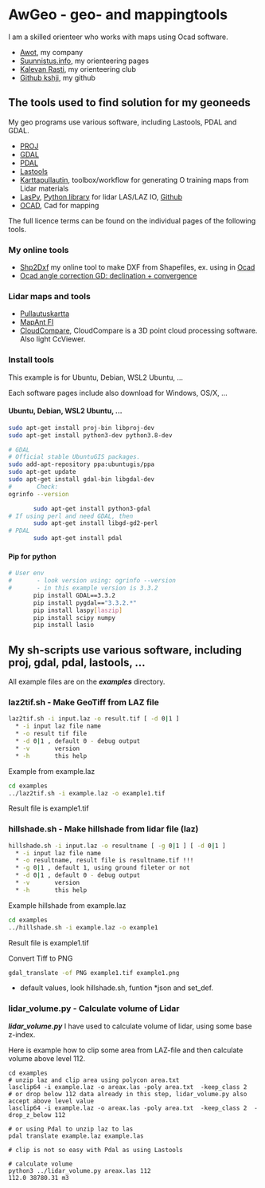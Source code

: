 # AwGeo - geo- and mappingtools
I am a skilled orienteer who works with maps using Ocad software.

   * [Awot](https://awot.fi), my company
   * [Suunnistus.info](https://suunnistus.info), my orienteering pages
   * [Kalevan Rasti](https://kalevanrasti.fi), my orienteering club
   * [Github kshji](https://github.com/kshji), my github

## The tools used to find solution for my geoneeds ###
My geo programs use various software, including Lastools, PDAL and GDAL.
    
   * [PROJ](https://proj.org/)
   * [GDAL](https://gdal.org/)
   * [PDAL](https://pdal.io/)
   * [Lastools](https://lastools.github.io/)
   * [Karttapullautin](https://www.routegadget.net/karttapullautin/), toolbox/workflow for generating O training maps from Lidar materials
   * [LasPy](https://laspy.readthedocs.io/), [Python library](https://pypi.org/project/laspy/) for lidar LAS/LAZ IO, [Github](https://github.com/laspy/laspy)
   * [OCAD](https://ocad.com), Cad for mapping

The full licence terms can be found on the individual pages of the following tools.

### My online tools
   * [Shp2Dxf](https://awot.fi/sf/ocad/shp2dxf) my online tool to make DXF from Shapefiles, ex. using in [Ocad](https://ocad.com)
   * [Ocad angle correction GD: declination + convergence](https://awot.fi/sf/ocad/ocaddec?lang=eng)

### Lidar maps and tools
   * [Pullautuskartta](https://pullautuskartta.fi/)
   * [MapAnt FI](https://mapant.fi/)
   * [CloudCompare](https://github.com/cloudcompare/cloudcompare), CloudCompare is a 3D point cloud processing software. Also light CcViewer.

### Install tools
This example is for Ubuntu, Debian, WSL2 Ubuntu, ... 

Each software pages include also download for Windows, OS/X, ...

#### Ubuntu, Debian, WSL2 Ubuntu, ...

```sh
sudo apt-get install proj-bin libproj-dev
sudo apt-get install python3-dev python3.8-dev

# GDAL
# Official stable UbuntuGIS packages.
sudo add-apt-repository ppa:ubuntugis/ppa
sudo apt-get update
sudo apt-get install gdal-bin libgdal-dev
#       Check:
ogrinfo --version

       sudo apt-get install python3-gdal
# If using perl and need GDAL, then
       sudo apt-get install libgd-gd2-perl
# PDAL
       sudo apt-get install pdal
```

#### Pip for python
```sh
# User env
#       - look version using: ogrinfo --version
#       - in this example version is 3.3.2
       pip install GDAL==3.3.2
       pip install pygdal=="3.3.2.*"
       pip install laspy[laszip]
       pip install scipy numpy
       pip install lasio


```


## My sh-scripts use various software, including proj, gdal, pdal, lastools, ...
All example files are on the ***examples*** directory.

### laz2tif.sh - Make GeoTiff from LAZ file
```sh
laz2tif.sh -i input.laz -o result.tif [ -d 0|1 ]
  * -i input laz file name
  * -o result tif file
  * -d 0|1 , default 0 - debug output
  * -v       version
  * -h       this help
```
Example from example.laz
```sh
cd examples
../laz2tif.sh -i example.laz -o example1.tif
```
Result file is example1.tif

### hillshade.sh - Make hillshade from lidar file (laz)

```sh
hillshade.sh -i input.laz -o resultname [ -g 0|1 ] [ -d 0|1 ]
  * -i input laz file name
  * -o resultname, result file is resultname.tif !!!
  * -g 0|1 , default 1, using ground fileter or not
  * -d 0|1 , default 0 - debug output
  * -v 	     version
  * -h       this help
```
Example hillshade from example.laz
```sh
cd examples
../hillshade.sh -i example.laz -o example1
```
Result file is example1.tif

Convert Tiff to PNG
```sh
gdal_translate -of PNG example1.tif example1.png
```

  * default values, look hillshade.sh, funtion *json and set_def.

### lidar_volume.py - Calculate volume of Lidar

***lidar_volume.py*** I have used to calculate volume of lidar, using some base z-index.

Here is example how to clip some area from LAZ-file and then calculate volume above level 112.
```
cd examples
# unzip laz and clip area using polycon area.txt
lasclip64 -i example.laz -o areax.las -poly area.txt  -keep_class 2
# or drop below 112 data already in this step, lidar_volume.py also accept above level value
lasclip64 -i example.laz -o areax.las -poly area.txt  -keep_class 2  -drop_z_below 112

# or using Pdal to unzip laz to las
pdal translate example.laz example.las

# clip is not so easy with Pdal as using Lastools

# calculate volume 
python3 ../lidar_volume.py areax.las 112
112.0 38780.31 m3

